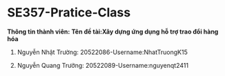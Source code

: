 # SE357-Pratice-Class
**Thông tin thành viên:**
**Tên đề tài:Xây dựng ứng dụng hỗ trợ trao đổi hàng hóa**
 
1. Nguyễn Nhật Trường: 20522086-Username:NhatTruongK15

 2. Nguyễn Quang Trưởng: 20522089-Username:nguyenqt2411
